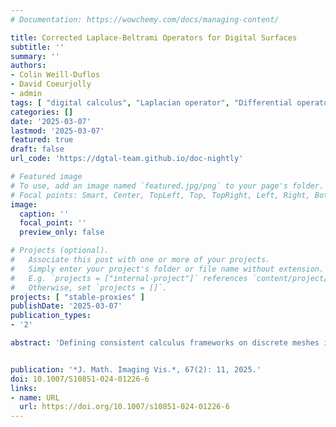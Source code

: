 ```yaml
---
# Documentation: https://wowchemy.com/docs/managing-content/

title: Corrected Laplace-Beltrami Operators for Digital Surfaces
subtitle: ''
summary: ''
authors:
- Colin Weill-Duflos
- David Coeurjolly
- admin
tags: [ "digital calculus", "Laplacian operator", "Differential operators" ]
categories: []
date: '2025-03-07'
lastmod: '2025-03-07'
featured: true
draft: false
url_code: 'https://dgtal-team.github.io/doc-nightly'

# Featured image
# To use, add an image named `featured.jpg/png` to your page's folder.
# Focal points: Smart, Center, TopLeft, Top, TopRight, Left, Right, BottomLeft, Bottom, BottomRight.
image:
  caption: ''
  focal_point: ''
  preview_only: false

# Projects (optional).
#   Associate this post with one or more of your projects.
#   Simply enter your project's folder or file name without extension.
#   E.g. `projects = ["internal-project"]` references `content/project/deep-learning/index.md`.
#   Otherwise, set `projects = []`.
projects: [ "stable-proxies" ]
publishDate: '2025-03-07'
publication_types:
- '2'

abstract: 'Defining consistent calculus frameworks on discrete meshes is useful for processing the geometry of meshes or model numerical simulations and variational problems onto them. However digital surfaces (boundary of voxels) cannot benefit directly from the classical mesh calculus frameworks, since their vertex and face geometry is too poor to capture the geometry of the underlying smooth Euclidean surface well enough. This paper proposes three new calculus frameworks dedicated to digital surfaces, which exploit a corrected normal field, in a manner similar to the recent digital calculus of [1]. First we build a corrected interpolated calculus by defining inner products with position and normal inter- polation in the Grassmannian. Second we present a corrected finite element method which adapts the standard Finite Element Method with a corrected metric per element. Third we present a corrected virtual refinement method adapting the method of [2]. Experiments show that these digital calcu- lus frameworks seem to converge toward the continuous calculus, offer a valid alternative to classical mesh calculus, and induce effective tools for digital surface processing tasks. We then use these cor- rected Laplace-Beltrami operators in order to build a regularization method for digital surface, using geometric information given by discrete normal and curvature estimators.'


publication: '*J. Math. Imaging Vis.*, 67(2): 11, 2025.'
doi: 10.1007/S10851-024-01226-6
links:
- name: URL
  url: https://doi.org/10.1007/s10851-024-01226-6
---
```


